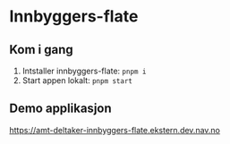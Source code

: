 # Innbyggers-flate

## Kom i gang

1. Intstaller innbyggers-flate: `pnpm i`
2. Start appen lokalt: `pnpm start`

## Demo applikasjon

https://amt-deltaker-innbyggers-flate.ekstern.dev.nav.no
